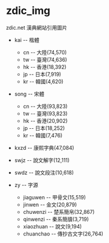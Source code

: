 # zdic_img
zdic.net 漢典網站引用圖片

* kai -- 楷體
	* cn  -- 大陸(74,570)
	* tw  -- 臺灣(74,636)
	* hk  -- 香港(18,392)
	* jp  -- 日本(7,919)
	* kr  -- 韓國(4,620)

* song  -- 宋體
	* cn  -- 大陸(93,823)
	* tw  -- 臺灣(93,823)
	* hk  -- 香港(20,902)
	* jp  -- 日本(18,252)
	* kr  -- 韓國(7,476)

* kxzd  -- 康熙字典(47,084)

* swjz  -- 說文解字(12,111)

* swdz  -- 說文段注(10,618)

* zy  -- 字源
	* jiaguwen  -- 甲骨文(15,519)
	* jinwen  -- 金文(20,879)
	* chuwenzi  -- 楚系簡帛(32,867)
	* qinwenzi  -- 秦系簡牘(3,719)
	* xiaozhuan  -- 說文(9,194)
	* chuanchao  -- 傳抄古文字(26,764)